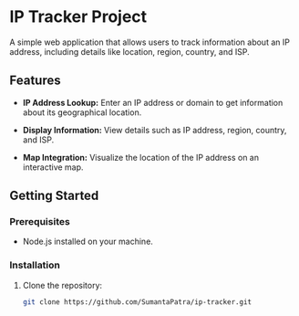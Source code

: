 # IP Tracker Project

A simple web application that allows users to track information about an IP address, including details like location, region, country, and ISP.

## Features

- **IP Address Lookup:** Enter an IP address or domain to get information about its geographical location.

- **Display Information:** View details such as IP address, region, country, and ISP.

- **Map Integration:** Visualize the location of the IP address on an interactive map.

## Getting Started

### Prerequisites

- Node.js installed on your machine.

### Installation

1. Clone the repository:

   ```bash
   git clone https://github.com/SumantaPatra/ip-tracker.git
   ```
